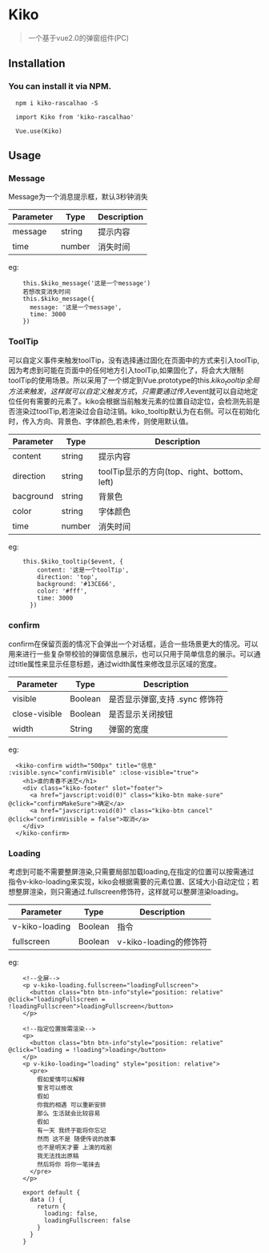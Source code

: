 # Kiko

> 一个基于vue2.0的弹窗组件(PC)

## Installation
### You can install it via NPM.

```
  npm i kiko-rascalhao -S

  import Kiko from 'kiko-rascalhao'

  Vue.use(Kiko)
```

## Usage

### Message

Message为一个消息提示框，默认3秒钟消失

| Parameter | Type | Description |
| -------- | ------- | ------ |
| message | string | 提示内容 |
| time | number | 消失时间 |

eg:

```
    this.$kiko_message('这是一个message')
    若想改变消失时间
    this.$kiko_message({
      message: '这是一个message',
      time: 3000
    })
```

### ToolTip

可以自定义事件来触发toolTip，没有选择通过固化在页面中的方式来引入toolTip,因为考虑到可能在页面中的任何地方引入toolTip,如果固化了，将会大大限制toolTip的使用场景。所以采用了一个绑定到Vue.prototype的this.$kiko_tooltip全局方法来触发，这样就可以自定义触发方式，只需要通过传入$event就可以自动地定位任何有需要的元素了。kiko会根据当前触发元素的位置自动定位，会检测先前是否渲染过toolTip,若渲染过会自动注销。kiko_tooltip默认为在右侧。可以在初始化时，传入方向、背景色、字体颜色,若未传，则使用默认值。

| Parameter | Type | Description |
| --------| ------- | -------- |
| content | string | 提示内容 |
| direction | string | toolTip显示的方向(top、right、bottom、left) |
| bacground | string | 背景色 |
| color | string | 字体颜色 |
| time | number | 消失时间 |

eg:

```
    this.$kiko_tooltip($event, {
        content: '这是一个toolTip',
        direction: 'top',
        background: '#13CE66',
        color: '#fff',
        time: 3000
      })
```

### confirm

confirm在保留页面的情况下会弹出一个对话框，适合一些场景更大的情况。可以用来进行一些复杂带校验的弹窗信息展示，也可以只用于简单信息的展示。可以通过title属性来显示任意标题，通过width属性来修改显示区域的宽度。

| Parameter | Type | Description |
| --------| ------- | -------- |
| visible | Boolean | 是否显示弹窗,支持 .sync 修饰符 |
| close-visible | Boolean | 是否显示关闭按钮 |
| width | String | 弹窗的宽度 |

eg:

```
  <kiko-confirm width="500px" title="信息" :visible.sync="confirmVisible" :close-visible="true">
    <h1>谁的青春不迷茫</h1>
    <div class="kiko-footer" slot="footer">
      <a href="javscript:void(0)" class="kiko-btn make-sure" @click="confirmMakeSure">确定</a>
      <a href="javscript:void(0)" class="kiko-btn cancel" @click="confirmVisible = false">取消</a>
    </div>
  </kiko-confirm>
```

### Loading

考虑到可能不需要整屏渲染,只需要局部加载loading,在指定的位置可以按需通过指令v-kiko-loading来实现，kiko会根据需要的元素位置、区域大小自动定位；若想整屏渲染，则只需通过.fullscreen修饰符，这样就可以整屏渲染loading。

| Parameter | Type | Description |
| --------| ------ | ----- |
| v-kiko-loading | Boolean | 指令 |
| fullscreen | Boolean | v-kiko-loading的修饰符 |

eg:

```
    <!--全屏-->
    <p v-kiko-loading.fullscreen="loadingFullscreen">
      <button class="btn btn-info"style="position: relative" @click="loadingFullscreen = !loadingFullscreen">loadingFullscreen</button>
    </p>

    <!--指定位置按需渲染-->
    <p>
      <button class="btn btn-info"style="position: relative" @click="loading = !loading">loading</button>
    </p>
    <p v-kiko-loading="loading" style="position: relative">
      <pre>
        假如爱情可以解释
        誓言可以修改
        假如
        你我的相遇 可以重新安排
        那么 生活就会比较容易
        假如
        有一天 我终于能将你忘记
        然而 这不是 随便传说的故事
        也不是明天才要 上演的戏剧
        我无法找出原稿
        然后将你 将你一笔抹去
      </pre>
    </p>

    export default {
      data () {
        return {
          loading: false,
          loadingFullscreen: false
        }
      }
    }
```
